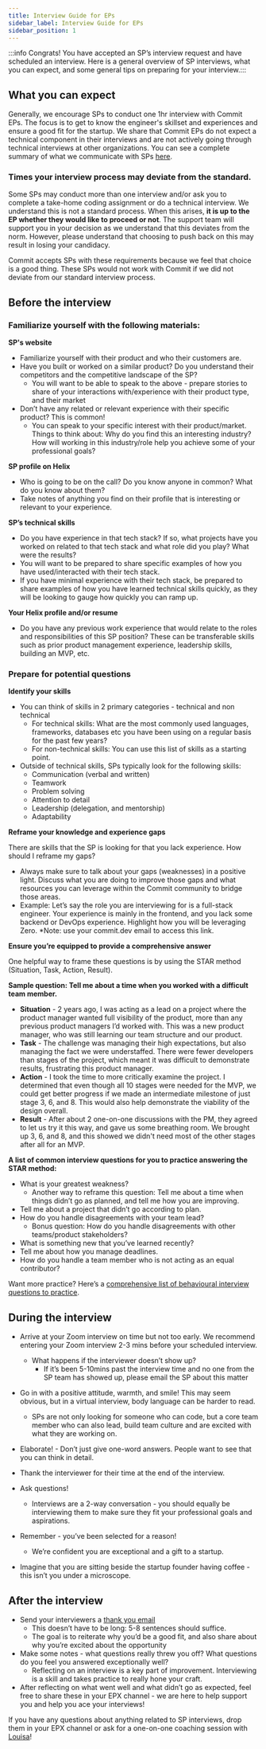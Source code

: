 ```yaml
---
title: Interview Guide for EPs
sidebar_label: Interview Guide for EPs
sidebar_position: 1
---
```


:::info Congrats! You have accepted an SP’s interview request and have scheduled an interview. Here is a general overview of SP interviews, what you can expect, and some general tips on preparing for your interview.:::

## What you can expect

Generally, we encourage SPs to conduct one 1hr interview with Commit EPs. The focus is to get to know the engineer's skillset and experiences and ensure a good fit for the startup. We share that Commit EPs do not expect a technical component in their interviews and are not actively going through technical interviews at other organizations. You can see a complete summary of what we communicate with SPs [here](https://www.notion.so/A-Guide-to-Interviewing-Commit-Engineers-8d8e9f4441e74137b082d0b140bcb454).

### Times your interview process may deviate from the standard.

Some SPs may conduct more than one interview and/or ask you to complete a take-home coding assignment or do a technical interview. We understand this is not a standard process. When this arises, **it is up to the EP whether they would like to proceed or not**. The support team will support you in your decision as we understand that this deviates from the norm. However, please understand that choosing to push back on this may result in losing your candidacy.

Commit accepts SPs with these requirements because we feel that choice is a good thing. These SPs would not work with Commit if we did not deviate from our standard interview process. 

## Before the interview

### Familiarize yourself with the following materials:

**SP's website**

- Familiarize yourself with their product and who their customers are.
- Have you built or worked on a similar product? Do you understand their competitors and the competitive landscape of the SP? 
  - You will want to be able to speak to the above - prepare stories to share of your interactions with/experience with their product type, and their market
- Don’t have any related or relevant experience with their specific product? This is common!
  - You can speak to your specific interest with their product/market. Things to think about: Why do you find this an interesting industry? How will working in this industry/role help you achieve some of your professional goals? 
  
**SP profile on Helix**

- Who is going to be on the call? Do you know anyone in common? What do you know about them? 
- Take notes of anything you find on their profile that is interesting or relevant to your experience. 
 
**SP’s technical skills**

- Do you have experience in that tech stack? If so, what projects have you worked on related to that tech stack and what role did you play? What were the results?
- You will want to be prepared to share specific examples of how you have used/interacted with their tech stack.  
- If you have minimal experience with their tech stack, be prepared to share examples of how you have learned technical skills quickly, as they will be looking to gauge how quickly you can ramp up. 
 
**Your Helix profile and/or resume**

- Do you have any previous work experience that would relate to the roles and responsibilities of this SP position? These can be transferable skills such as prior product management experience, leadership skills, building an MVP, etc. 

### Prepare for potential questions

**Identify your skills**

- You can think of skills in 2 primary categories - technical and non technical
  - For technical skills: What are the most commonly used languages, frameworks, databases etc you have been using on a regular basis for the past few years?
  - For non-technical skills: You can use this list of skills as a starting point. 
- Outside of technical skills, SPs typically look for the following skills:
  - Communication (verbal and written)
  - Teamwork
  - Problem solving
  - Attention to detail
  - Leadership (delegation, and mentorship) 
  - Adaptability 

**Reframe your knowledge and experience gaps**

There are skills that the SP is looking for that you lack experience. How should I reframe my gaps? 

- Always make sure to talk about your gaps (weaknesses) in a positive light. Discuss what you are doing to improve those gaps and what resources you can leverage within the Commit community to bridge those areas. 
- Example: Let’s say the role you are interviewing for is a full-stack engineer. Your experience is mainly in the frontend, and you lack some backend or DevOps experience. Highlight how you will be leveraging Zero. *Note: use your commit.dev email to access this link.

**Ensure you’re equipped to provide a comprehensive answer**

One helpful way to frame these questions is by using the STAR method (Situation, Task, Action, Result).

**Sample question: Tell me about a time when you worked with a difficult team member.**

- **Situation** - 2 years ago, I was acting as a lead on a project where the product manager wanted full visibility of the product, more than any previous product managers I’d worked with. This was a new product manager, who was still learning our team structure and our product.  
- **Task** - The challenge was managing their high expectations, but also managing the fact we were understaffed. There were fewer developers than stages of the project, which meant it was difficult to demonstrate results, frustrating this product manager. 
- **Action** - I took the time to more critically examine the project. I determined that even though all 10 stages were needed for the MVP, we could get better progress if we made an intermediate milestone of just stage 3, 6, and 8. This would also help demonstrate the viability of the design overall.
- **Result** - After about 2 one-on-one discussions with the PM, they agreed to let us try it this way, and gave us some breathing room. We brought up 3, 6, and 8, and this showed we didn't need most of the other stages after all for an MVP.
 
**A list of common interview questions for you to practice answering the STAR method:**

- What is your greatest weakness?
  - Another way to reframe this question: Tell me about a time when things didn’t go as planned, and tell me how you are improving. 
- Tell me about a project that didn’t go according to plan.
- How do you handle disagreements with your team lead?
  - Bonus question: How do you handle disagreements with other teams/product stakeholders?
- What is something new that you’ve learned recently?
- Tell me about how you manage deadlines. 
- How do you handle a team member who is not acting as an equal contributor?
 
Want more practice? Here’s a [comprehensive list of behavioural interview questions to practice](https://resources.biginterview.com/blog/behavioral-interview-questions/).

## During the interview

- Arrive at your Zoom interview on time but not too early. We recommend entering your Zoom interview 2-3 mins before your scheduled interview. 
  - What happens if the interviewer doesn’t show up? 
    - If it’s been 5-10mins past the interview time and no one from the SP team has showed up, please email the SP about this matter  
- Go in with a positive attitude, warmth, and smile! This may seem obvious, but in a virtual interview, body language can be harder to read.  
  - SPs are not only looking for someone who can code, but a core team member who can also lead, build team culture and are excited with what they are working on. 

- Elaborate! - Don’t just give one-word answers. People want to see that you can think in detail. 
- Thank the interviewer for their time at the end of the interview.  

- Ask questions! 
  - Interviews are a 2-way conversation - you should equally be interviewing them to make sure they fit your professional goals and aspirations. 
- Remember - you’ve been selected for a reason! 
  - We’re confident you are exceptional and a gift to a startup. 
- Imagine that you are sitting beside the startup founder having coffee - this isn’t you under a microscope.

## After the interview

- Send your interviewers a [thank you email](https://www.algrim.co/264-thank-you-email-after-interview)
  - This doesn’t have to be long: 5-8 sentences should suffice.
  - The goal is to reiterate why you’d be a good fit, and also share about why you’re excited about the opportunity
- Make some notes - what questions really threw you off? What questions do you feel you answered exceptionally well?
  - Reflecting on an interview is a key part of improvement. Interviewing is a skill and takes practice to really hone your craft. 
- After reflecting on what went well and what didn’t go as expected, feel free to share these in your EPX channel - we are here to help support you and help you ace your interviews! 

If you have any questions about anything related to SP interviews, drop them in your EPX channel or ask for a one-on-one coaching session with [Louisa](https://calendly.com/louisasmith)! 
